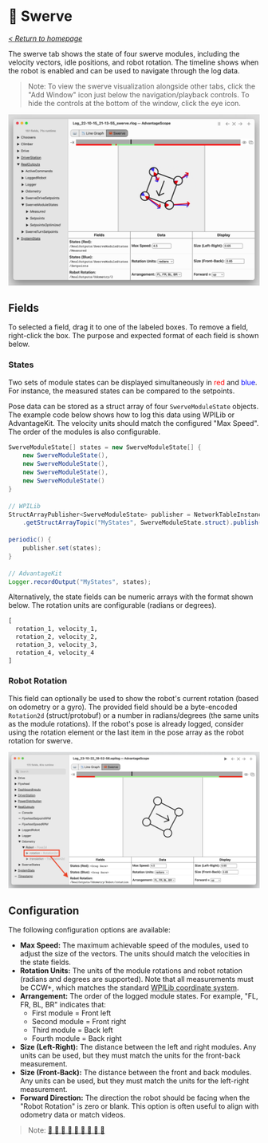 # 🦀 Swerve

_[< Return to homepage](/docs/INDEX.md)_

The swerve tab shows the state of four swerve modules, including the velocity vectors, idle positions, and robot rotation. The timeline shows when the robot is enabled and can be used to navigate through the log data.

> Note: To view the swerve visualization alongside other tabs, click the "Add Window" icon just below the navigation/playback controls. To hide the controls at the bottom of the window, click the eye icon.

![Overview of swerve tab](/docs/resources/swerve/swerve-1.png)

## Fields

To selected a field, drag it to one of the labeled boxes. To remove a field, right-click the box. The purpose and expected format of each field is shown below.

### States

Two sets of module states can be displayed simultaneously in <span style="color: red;">red</span> and <span style="color: blue;">blue</span>. For instance, the measured states can be compared to the setpoints.

Pose data can be stored as a struct array of four `SwerveModuleState` objects. The example code below shows how to log this data using WPILib or AdvantageKit. The velocity units should match the configured "Max Speed". The order of the modules is also configurable.

```java
SwerveModuleState[] states = new SwerveModuleState[] {
    new SwerveModuleState(),
    new SwerveModuleState(),
    new SwerveModuleState(),
    new SwerveModuleState()
}

// WPILib
StructArrayPublisher<SwerveModuleState> publisher = NetworkTableInstance.getDefault()
    .getStructArrayTopic("MyStates", SwerveModuleState.struct).publish();

periodic() {
    publisher.set(states);
}

// AdvantageKit
Logger.recordOutput("MyStates", states);
```

Alternatively, the state fields can be numeric arrays with the format shown below. The rotation units are configurable (radians or degrees).

```
[
  rotation_1, velocity_1,
  rotation_2, velocity_2,
  rotation_3, velocity_3,
  rotation_4, velocity_4
]
```

### Robot Rotation

This field can optionally be used to show the robot's current rotation (based on odometry or a gyro). The provided field should be a byte-encoded `Rotation2d` (struct/protobuf) or a number in radians/degrees (the same units as the module rotations). If the robot's pose is already logged, consider using the rotation element or the last item in the pose array as the robot rotation for swerve.

![Pose data as a rotation](/docs/resources/swerve/swerve-2.png)

## Configuration

The following configuration options are available:

- **Max Speed:** The maximum achievable speed of the modules, used to adjust the size of the vectors. The units should match the velocities in the state fields.
- **Rotation Units:** The units of the module rotations and robot rotation (radians and degrees are supported). Note that all measurements must be CCW+, which matches the standard [WPILib coordinate system](https://docs.wpilib.org/en/stable/docs/software/advanced-controls/geometry/coordinate-systems.html).
- **Arrangement:** The order of the logged module states. For example, "FL, FR, BL, BR" indicates that:
  - First module = Front left
  - Second module = Front right
  - Third module = Back left
  - Fourth module = Back right
- **Size (Left-Right):** The distance between the left and right modules. Any units can be used, but they must match the units for the front-back measurement.
- **Size (Front-Back):** The distance between the front and back modules. Any units can be used, but they must match the units for the left-right measurement.
- **Forward Direction:** The direction the robot should be facing when the "Robot Rotation" is zero or blank. This option is often useful to align with odometry data or match videos.

> Note: [🦀 🦀 🦀 🦀 🦀 🦀 🦀 🦀 🦀](https://www.youtube.com/watch?v=IbbwtyM8Dxs)

